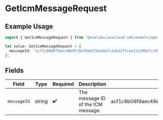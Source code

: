 # GetIcmMessageRequest

## Example Usage

```typescript
import { GetIcmMessageRequest } from "@avalabs/avacloud-sdk/models/operations";

let value: GetIcmMessageRequest = {
  messageId: "acf1c8b06f9aec48e9fcbefbbe576ae8a7ca3b327fcae111396e7cc99956674d",
};
```

## Fields

| Field                                                            | Type                                                             | Required                                                         | Description                                                      | Example                                                          |
| ---------------------------------------------------------------- | ---------------------------------------------------------------- | ---------------------------------------------------------------- | ---------------------------------------------------------------- | ---------------------------------------------------------------- |
| `messageId`                                                      | *string*                                                         | :heavy_check_mark:                                               | The message ID of the ICM message.                               | acf1c8b06f9aec48e9fcbefbbe576ae8a7ca3b327fcae111396e7cc99956674d |